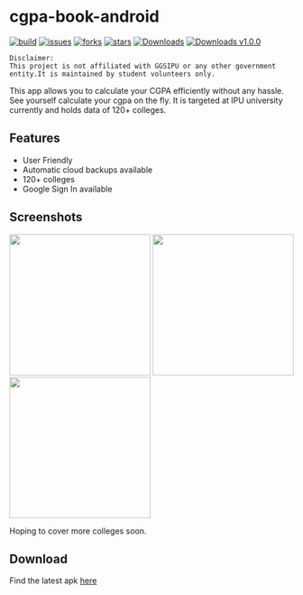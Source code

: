 # cgpa-book-android
[![build](https://img.shields.io/github/workflow/status/XploreX/cgpa-book-android/Build%20CI)](https://github.com/XploreX/cgpa-book-android/actions)
[![issues](https://img.shields.io/github/issues/XploreX/cgpa-book-android)](https://github.com/XploreX/cgpa-book-android/issues)
[![forks](https://img.shields.io/github/forks/XploreX/cgpa-book-android)](https://github.com/XploreX/cgpa-book-android/network/members)
[![stars](https://img.shields.io/github/stars/XploreX/cgpa-book-android)](https://github.com/XploreX/cgpa-book-android/stargazers)
[![Downloads](https://img.shields.io/github/downloads/XploreX/cgpa-book-android/latest/total)](https://github.com/XploreX/cgpa-book-android/releases)
[![Downloads v1.0.0](https://img.shields.io/github/downloads/XploreX/cgpa-book-android/v1.0.0/total)](https://github.com/XploreX/cgpa-book-android/releases)
```
Disclaimer:
This project is not affiliated with GGSIPU or any other government entity.It is maintained by student volunteers only.
```

This app allows you to calculate your CGPA efficiently without any hassle. See yourself calculate your cgpa on the fly. It is targeted at IPU university currently and holds data of 120+ colleges.

## Features
  - User Friendly
  - Automatic cloud backups available
  - 120+ colleges
  - Google Sign In available
  
## Screenshots
<img src="https://user-images.githubusercontent.com/40723245/101808860-dc000f00-3b3c-11eb-9dd6-f2ca6e9ffd48.png" width="250"></img>
<img src="https://user-images.githubusercontent.com/40723245/101809272-5cbf0b00-3b3d-11eb-8461-63a7dc3b8cf9.png" width="250"></img>
<img src="https://user-images.githubusercontent.com/40723245/101809205-444ef080-3b3d-11eb-9bf9-5ff0d2b40331.png" width="250"></img>

Hoping to cover more colleges soon.

## Download
Find the latest apk [here](https://github.com/XploreX/cgpa-book-android/releases)
